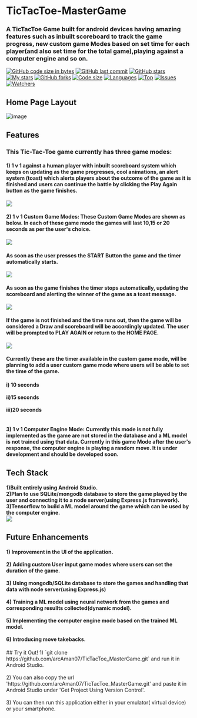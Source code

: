 # TicTacToe-MasterGame
<h3>
A TicTacToe Game built for android devices having amazing features such as inbuilt scoreboard to track the game progress, new custom game Modes based on set time for each player(and also set time for the total game),playing against a computer engine and so on.
  </h3>

[![GitHub code size in bytes](https://img.shields.io/github/languages/code-size/arcAman07/TicTacToe_MasterGame?logo=github&style=for-the-badge)](https://github.com/arcAman07/) 
[![GitHub last commit](https://img.shields.io/github/last-commit/arcAman07/TicTacToe_MasterGame?style=for-the-badge&logo=git)](https://github.com/arcAman07/) 
[![GitHub stars](https://img.shields.io/github/stars/arcAman07/TicTacToe_MasterGame?style=for-the-badge)](https://github.com/arcAman07/TicTacToe_MasterGame/stargazers) 
[![My stars](https://img.shields.io/github/stars/arcAman07?affiliations=OWNER%2CCOLLABORATOR&style=for-the-badge&label=My%20stars)](https://github.com/arcAman07/TicTacToe_MasterGame/stargazers) 
[![GitHub forks](https://img.shields.io/github/forks/arcAman07/TicTacToe_MasterGame?style=for-the-badge&logo=git)](https://github.com/arcAman07/TicTacToe_MasterGame/network)
[![Code size](https://img.shields.io/github/languages/code-size/arcAman07/TicTacToe_MasterGame?style=for-the-badge)](https://github.com/Apurva-tech/arcAman07)
[![Languages](https://img.shields.io/github/languages/count/arcAman07/TicTacToe_MasterGame?style=for-the-badge)](https://github.com/arcAman07/TicTacToe_MasterGame)
[![Top](https://img.shields.io/github/languages/top/arcAman07/TicTacToe_MasterGame?style=for-the-badge&label=Top%20Languages)](https://github.com/arcAman07/TicTacToe_MasterGame)
[![Issues](https://img.shields.io/github/issues/arcAman07/TicTacToe_MasterGame?style=for-the-badge&label=Issues)](https://github.com/arcAman07/TicTacToe_MasterGame)
[![Watchers](	https://img.shields.io/github/watchers/arcAman07/TicTacToe_MasterGame?label=Watch&style=for-the-badge)](https://github.com/arcAman07/TicTacToe_MasterGame/)

## Home Page Layout
![image](https://user-images.githubusercontent.com/76823502/134799298-f9dfd494-a3c2-42b9-914d-619dbda07867.png)


## Features
<h3>This Tic-Tac-Toe game currently has three game modes:</h3>
  <h4>
    1) 1 v 1 against a human player with inbuilt scoreboard system which keeps on updating as the game progresses, cool animations, an alert system (toast) which alerts players about the outcome of the game as it is finished and users can continue the battle by clicking the Play Again button as the game finishes.</h4>
    <img src = "https://user-images.githubusercontent.com/76823502/134799686-77d44d1c-edd7-4b32-86da-e7f1ec43f00e.png">
    <h4>
    2) 1 v 1 Custom Game Modes: These Custom Game Modes are shown as below. In each of these game mode the games will last 10,15 or 20 seconds as per the user's choice. </h4>
  <img src="https://user-images.githubusercontent.com/76823502/134803004-4d38d7fb-9c45-47ca-8bc8-d93ee86846d9.png">
  <h4>As soon as the user presses the START Button the game and the timer automatically starts.</h4>
  <img src="https://user-images.githubusercontent.com/76823502/134803152-2f54cb5a-5620-4a4f-a573-8dc269254768.png">
  <h4>As soon as the game finishes the timer stops automatically, updating the scoreboard and alerting the winner of the game as a toast message.</h4>
  <img src = "https://user-images.githubusercontent.com/76823502/134803452-01f531e5-7892-4aef-b887-9c9cdf2fe76b.png">
  <h4> If the game is not finished and the time runs out, then the game will be considered a Draw and scoreboard will be accordingly updated. The user will be prompted to PLAY AGAIN or return to the HOME PAGE.</h4>
  <img src = "https://user-images.githubusercontent.com/76823502/134803639-e16520ac-2afa-4ea3-af44-1e987990982d.png">
<h4>Currently these are the timer available in the custom game mode, will be planning to add a user custom game mode where users will be able to set the time of the game.</h4>
<h4>
  i) 10 seconds<br><br>
  ii)15 seconds<br><br>
  iii)20 seconds<br><br>
  
  </h4>
  <h4>
  3) 1 v 1 Computer Engine Mode: Currently this mode is not fully implemented as the game are not stored in the database and a ML model is not trained using that data.
   Currently in this game Mode after the user's response, the computer engine is playing a random move. It is under development and should be developed soon.
  </h4>
  
## Tech Stack
 <h4> 
  1)Built entirely using Android Studio. <br>
  2)Plan to use SQLite/mongodb database to store the game played by the user and connecting it to a node server(using Express.js framework).<br>
  3)Tensorflow to build a ML model around the game which can be used by the computer engine.<br>
  <img src = "https://user-images.githubusercontent.com/76823502/134804006-088a6813-6e4b-4525-995a-969c12197111.png">

  </h4>

 
 ## Future Enhancements
  <h4>
  1) Improvement in the UI of the application.<br><br>
  2) Adding custom User input game modes where users can set the duration of the game.<br><br>
  3) Using mongodb/SQLite database to store the games and handling that data with node server(using Express.js)<br><br>
  4) Training a ML model using neural network from the games and corresponding resullts collected(dynamic model).<br><br>
  5) Implementing the computer engine mode based on the trained ML model.<br><br>
  6) Introducing move takebacks.
  </h4>
## Try it Out!
  1) `git clone https://github.com/arcAman07/TicTacToe_MasterGame.git` and run it in Android Studio.<br><br>
  2) You can also copy the url 'https://github.com/arcAman07/TicTacToe_MasterGame.git' and paste it in Android Studio under 'Get Project Using Version Control'.<br><br>
  3) You can then run this application either in your emulator( virtual device) or your smartphone.<br><br>


